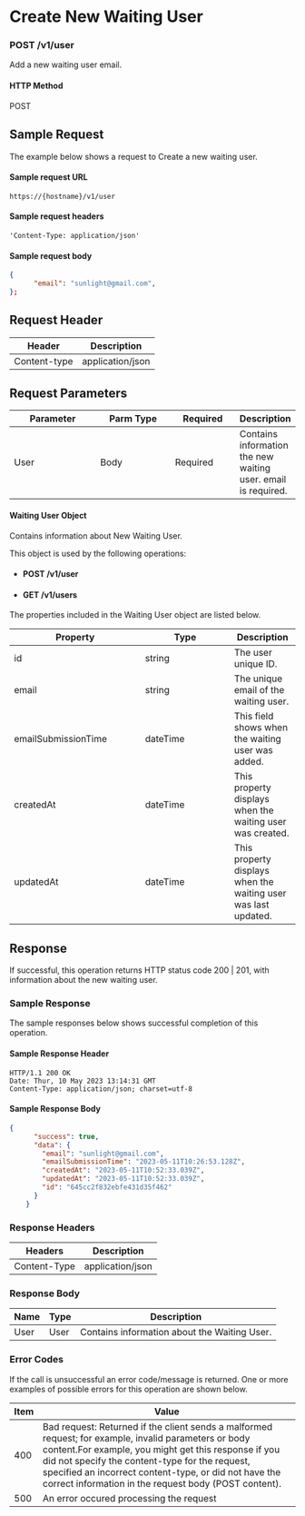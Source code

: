 # Create New Waiting User

### POST /v1/user <a href="#top" id="top"></a>

Add a new waiting user email.

#### HTTP Method <a href="#top" id="top"></a>

POST

## Sample Request <a href="#samplerequest" id="samplerequest"></a>

The example below shows a request to Create a new waiting user.

#### **Sample request** URL <a href="#top" id="top"></a>

```
https://{hostname}/v1/user
```

#### &#x20;**Sample request headers** <a href="#top" id="top"></a>

```
'Content-Type: application/json'
```

#### &#x20;**Sample request body** <a href="#top" id="top"></a>

```json
{
      "email": "sunlight@gmail.com",
};
```

## Request Header <a href="#samplerequest" id="samplerequest"></a>

| Header       | Description      |
| ------------ | ---------------- |
| Content-type | application/json |

## Request Parameters <a href="#samplerequest" id="samplerequest"></a>

<table><thead><tr><th width="142">Parameter</th><th width="124">Parm Type</th><th width="101">Required</th><th>Description</th></tr></thead><tbody><tr><td>User</td><td>Body</td><td>Required</td><td>Contains information the new waiting user. email is required.</td></tr></tbody></table>

#### Waiting User Object

Contains information about New Waiting User.

This object is used by the following operations:

* #### POST /v1/user
* #### GET /v1/users

The properties included in the Waiting User object are listed below.&#x20;

<table><thead><tr><th width="215">Property</th><th width="141">Type</th><th>Description</th></tr></thead><tbody><tr><td>id</td><td>string</td><td>The user unique ID. </td></tr><tr><td>email</td><td>string</td><td>The unique email of the waiting user.</td></tr><tr><td>emailSubmissionTime</td><td>dateTime</td><td>This field shows when the waiting user was added.</td></tr><tr><td>createdAt</td><td>dateTime</td><td>This property displays when the waiting user was created.</td></tr><tr><td>updatedAt</td><td>dateTime</td><td>This property displays when the waiting user was last updated.</td></tr></tbody></table>

## Response <a href="#samplerequest" id="samplerequest"></a>

If successful, this operation returns HTTP status code 200 | 201, with information about the new waiting user.

### Sample Response <a href="#samplerequest" id="samplerequest"></a>

The sample responses below shows successful completion of this operation.

#### **Sample** Response Header <a href="#top" id="top"></a>

```
HTTP/1.1 200 OK
Date: Thur, 10 May 2023 13:14:31 GMT
Content-Type: application/json; charset=utf-8
```

#### **Sample** Response Body <a href="#top" id="top"></a>

```json
{
      "success": true,
      "data": {
        "email": "sunlight@gmail.com",
        "emailSubmissionTime": "2023-05-11T10:26:53.128Z",
        "createdAt": "2023-05-11T10:52:33.039Z",
        "updatedAt": "2023-05-11T10:52:33.039Z",
        "id": "645cc2f832ebfe431d35f462"
      }
    }
```

### Response Headers <a href="#samplerequest" id="samplerequest"></a>

| Headers      | Description      |
| ------------ | ---------------- |
| Content-Type | application/json |

### Response Body <a href="#samplerequest" id="samplerequest"></a>

| Name | Type | Description                                   |
| ---- | ---- | --------------------------------------------- |
| User | User | Contains information about  the Waiting User. |

### Error Codes <a href="#samplerequest" id="samplerequest"></a>

If the call is unsuccessful an error code/message is returned. One or more examples of possible errors for this operation are shown below.

| Item | Value                                                                                                                                                                                                                                                                                                                             |
| ---- | --------------------------------------------------------------------------------------------------------------------------------------------------------------------------------------------------------------------------------------------------------------------------------------------------------------------------------- |
| 400  | Bad request: Returned if the client sends a malformed request; for example, invalid parameters or body content.For example, you might get this response if you did not specify the content-type for the request, specified an incorrect content-type, or did not have the correct information in the request body (POST content). |
| 500  | An error occured processing the request                                                                                                                                                                                                                                                                                           |

